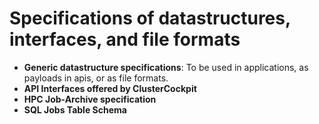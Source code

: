 # Specifications of datastructures, interfaces, and file formats

* **Generic datastructure specifications**: To be used in applications, as payloads in apis, or as file formats.
* **API Interfaces offered by ClusterCockpit**
* **HPC Job-Archive specification**
* **SQL Jobs Table Schema** 
